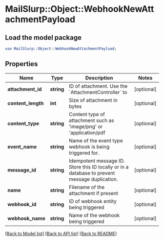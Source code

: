 # MailSlurp::Object::WebhookNewAttachmentPayload

## Load the model package
```perl
use MailSlurp::Object::WebhookNewAttachmentPayload;
```

## Properties
Name | Type | Description | Notes
------------ | ------------- | ------------- | -------------
**attachment_id** | **string** | ID of attachment. Use the &#x60;AttachmentController&#x60; to | [optional] 
**content_length** | **int** | Size of attachment in bytes | [optional] 
**content_type** | **string** | Content type of attachment such as &#39;image/png&#39; or &#39;application/pdf | [optional] 
**event_name** | **string** | Name of the event type webhook is being triggered for. | [optional] 
**message_id** | **string** | Idempotent message ID. Store this ID locally or in a database to prevent message duplication. | [optional] 
**name** | **string** | Filename of the attachment if present | [optional] 
**webhook_id** | **string** | ID of webhook entity being triggered | [optional] 
**webhook_name** | **string** | Name of the webhook being triggered | [optional] 

[[Back to Model list]](../README#documentation-for-models) [[Back to API list]](../README#documentation-for-api-endpoints) [[Back to README]](../README)


